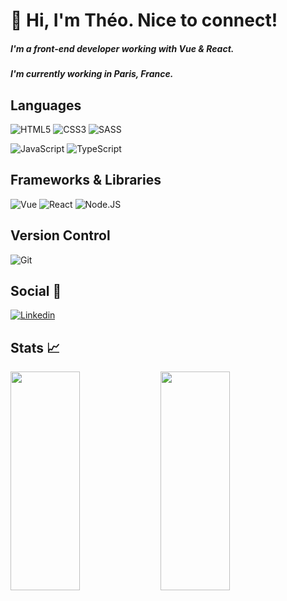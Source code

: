 # 👋 Hi, I'm Théo. Nice to connect!

##### I'm a front-end developer working with Vue & React.
##### I'm currently working in Paris, France.

## Languages

![HTML5](https://img.shields.io/badge/-HTML5-%2320232a.svg?style=for-the-badge&logo=html5&logoColor=#DD4B25)
![CSS3](https://img.shields.io/badge/-CSS3-%2320232a.svg?style=for-the-badge&logo=css3&logoColor=blue)
![SASS](https://img.shields.io/badge/SASS-%2320232a.svg?style=for-the-badge&logo=SASS&logoColor=#C76293)

![JavaScript](https://img.shields.io/badge/JAVASCRIPT-%2320232a.svg?style=for-the-badge&logo=javascript&logoColor=F7DF1E)
![TypeScript](https://img.shields.io/badge/TYPESCRIPT-%2320232a.svg?style=for-the-badge&logo=typescript&logoColor=#2F74C0)



## Frameworks & Libraries

![Vue](https://img.shields.io/badge/-Vue-%2320232a.svg?style=for-the-badge&logo=vue.js)
![React](https://img.shields.io/badge/react-%2320232a.svg?style=for-the-badge&logo=react&logoColor=%2361DAFB)
![Node.JS](https://img.shields.io/badge/NODE.JS-%2320232a.svg?style=for-the-badge&logo=node.js&logoColor=#73AA60)

## Version Control

![Git](https://img.shields.io/badge/git-%2320232a.svg?style=for-the-badge&logo=git&logoColor=#E84521)

## Social 👥

[![Linkedin](https://img.shields.io/badge/-Théo%20Bernard-%2320232a.svg?style=for-the-badge&logo=Linkedin)](https://www.linkedin.com/in/theo-bernard/) 

## Stats 📈

<img align="left" width="47%" height="350px" src="https://github-readme-stats.vercel.app/api?username=TheoBernard97&hide=stars&show_icons=true&theme=blueberry&count_private=true" />

<img align="left" width="47%" height="350px" src="https://github-readme-stats.vercel.app/api/top-langs/?username=TheoBernard97&layout=compact&theme=blueberry" />  
